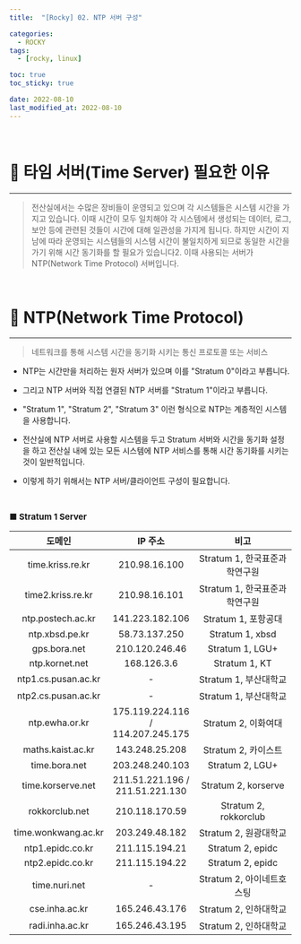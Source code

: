 ```yaml
---
title:  "[Rocky] 02. NTP 서버 구성" 

categories:
  - ROCKY
tags:
  - [rocky, linux]

toc: true
toc_sticky: true

date: 2022-08-10
last_modified_at: 2022-08-10
---
```

<br>

# 🔔 타임 서버(Time Server) 필요한 이유
---

<style>
table {
    font-size: 12pt;
}
table th:first-of-type {
    width: 10%;
}
table th:nth-of-type(2) {
    width: 20%;
}
table th:nth-of-type(3) {
    width: 50%;
}
table th:nth-of-type(4) {
    width: 30%;
} 
big { 
    font-size: 15px 
}
</style>

> 전산실에서는 수많은 장비들이 운영되고 있으며 각 시스템들은 시스템 시간을 가지고 있습니다. 이때 시간이 모두 일치해야 각 시스템에서 생성되는 데이터, 로그, 보안 등에 관련된 것들이 시간에 대해 일관성을 가지게 됩니다. 하지만 시간이 지남에 따라 운영되는 시스템들의 시스템 시간이 불일치하게 되므로 동일한 시간을 가기 위해 시간 동기화를 할 필요가 있습니다2. 이때 사용되는 서버가 NTP(Network Time Protocol) 서버입니다.

<br>

# 🔔 NTP(Network Time Protocol)
---

> 네트워크를 통해 시스템 시간을 동기화 시키는 통신 프로토콜 또는 서비스

+ NTP는 시간만을 처리하는 원자 서버가 있으며 이를 "Stratum 0"이라고 부릅니다.

+ 그리고 NTP 서버와 직접 연결된 NTP 서버를 "Stratum 1"이라고 부릅니다.

+ "Stratum 1", "Stratum 2", "Stratum 3" 이런 형식으로 NTP는 계층적인 시스템을 사용합니다.

+ 전산실에 NTP 서버로 사용할 시스템을 두고 Stratum 서버와 시간을 동기화 설정을 하고 전산실 내에 있는 모든 시스템에 NTP 서비스를 통해 시간 동기화를 시키는 것이 일반적입니다.

+ 이렇게 하기 위해서는 NTP 서버/클라이언트 구성이 필요합니다.


<br>

<big> **■ Stratum 1 Server** </big>

|도메인|IP 주소|비고|
|:---:|:---:|:---:|
|time.kriss.re.kr|210.98.16.100|Stratum 1, 한국표준과학연구원|
|time2.kriss.re.kr|210.98.16.101|Stratum 1, 한국표준과학연구원|
|ntp.postech.ac.kr|141.223.182.106|Stratum 1, 포항공대|
|ntp.xbsd.pe.kr|58.73.137.250|Stratum 1, xbsd|
|gps.bora.net|210.120.246.46|Stratum 1, LGU+|
|ntp.kornet.net|168.126.3.6|Stratum 1, KT|
|ntp1.cs.pusan.ac.kr|-|Stratum 1, 부산대학교|
|ntp2.cs.pusan.ac.kr|-|Stratum 1, 부산대학교|
|ntp.ewha.or.kr|175.119.224.116 / 114.207.245.175 |Stratum 2, 이화여대|
|maths.kaist.ac.kr |143.248.25.208 |Stratum 2, 카이스트|
|time.bora.net |203.248.240.103 |Stratum 2, LGU+|
|time.korserve.net |211.51.221.196 / 211.51.221.130 |Stratum 2, korserve|
|rokkorclub.net |210.118.170.59 |Stratum 2, rokkorclub|
|time.wonkwang.ac.kr |203.249.48.182 |Stratum 2, 원광대학교|
|ntp1.epidc.co.kr |211.115.194.21 |Stratum 2, epidc|
|ntp2.epidc.co.kr |211.115.194.22 |Stratum 2, epidc|
|time.nuri.net |- |Stratum 2, 아이네트호스팅|
|cse.inha.ac.kr |165.246.43.176 |Stratum 2, 인하대학교|
|radi.inha.ac.kr |165.246.43.195 |Stratum 2, 인하대학교|
